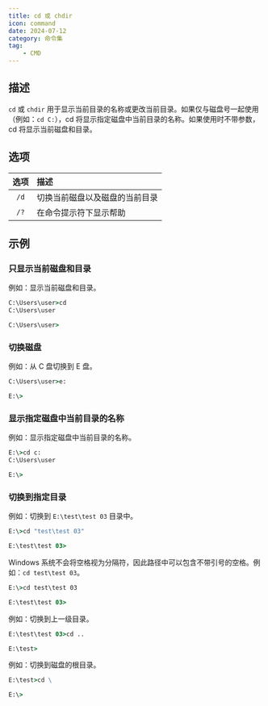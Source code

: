```yaml
---
title: cd 或 chdir
icon: command
date: 2024-07-12
category: 命令集
tag:
    - CMD
---
```


## 描述

`cd` 或 `chdir` 用于显示当前目录的名称或更改当前目录。如果仅与磁盘号一起使用（例如：`cd C:`），cd 将显示指定磁盘中当前目录的名称。如果使用时不带参数，cd 将显示当前磁盘和目录。

## 选项

|  选项  |  描述  |
|  :----:  |  :----  |
|  `/d`  |  切换当前磁盘以及磁盘的当前目录  |
|  `/?`  |  在命令提示符下显示帮助  |

## 示例

### 只显示当前磁盘和目录

例如：显示当前磁盘和目录。

```cmd
C:\Users\user>cd
C:\Users\user

C:\Users\user>
```

### 切换磁盘

例如：从 C 盘切换到 E 盘。

```cmd
C:\Users\user>e:

E:\>
```

### 显示指定磁盘中当前目录的名称

例如：显示指定磁盘中当前目录的名称。

```cmd
E:\>cd c:
C:\Users\user

E:\>
```

### 切换到指定目录

例如：切换到 `E:\test\test 03` 目录中。

```cmd
E:\>cd "test\test 03"

E:\test\test 03>
```

Windows 系统不会将空格视为分隔符，因此路径中可以包含不带引号的空格。例如：`cd test\test 03`。

```cmd
E:\>cd test\test 03

E:\test\test 03>
```

例如：切换到上一级目录。

```cmd
E:\test\test 03>cd ..

E:\test>
```

例如：切换到磁盘的根目录。

```cmd
E:\test>cd \

E:\>
```
